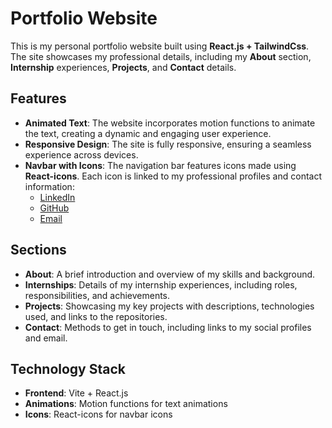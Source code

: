 
# Portfolio Website



This is my personal portfolio website built using **React.js + TailwindCss**. The site showcases my professional details, including my **About** section, **Internship** experiences, **Projects**, and **Contact** details.

## Features

- **Animated Text**: The website incorporates motion functions to animate the text, creating a dynamic and engaging user experience.
- **Responsive Design**: The site is fully responsive, ensuring a seamless experience across devices.
- **Navbar with Icons**: The navigation bar features icons made using **React-icons**. Each icon is linked to my professional profiles and contact information:
  - [LinkedIn](https://www.linkedin.com/in/vijay-nand-dhyani/)  
  - [GitHub](https://github.com/dhyani081)   
  - [Email](vijayndhyani.dev@gmail.com)

## Sections

- **About**: A brief introduction and overview of my skills and background.
- **Internships**: Details of my internship experiences, including roles, responsibilities, and achievements.
- **Projects**: Showcasing my key projects with descriptions, technologies used, and links to the repositories.
- **Contact**: Methods to get in touch, including links to my social profiles and email.

## Technology Stack

- **Frontend**: Vite + React.js
- **Animations**: Motion functions for text animations
- **Icons**: React-icons for navbar icons
